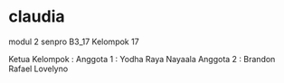 # claudia
modul 2 senpro B3_17
Kelompok 17 

Ketua Kelompok : 
Anggota 1 : Yodha Raya Nayaala 
Anggota 2 : Brandon Rafael Lovelyno
